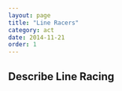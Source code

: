```yaml
---
layout: page
title: "Line Racers"
category: act
date: 2014-11-21
order: 1
---
```


## Describe Line Racing